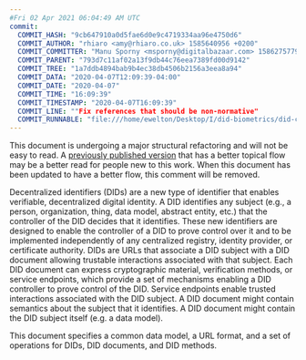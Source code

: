 ```yaml
---
#Fri 02 Apr 2021 06:04:49 AM UTC
commit:
  COMMIT_HASH: "9cb647910a0d5fae6d0e9c4719334aa96e4750d6"
  COMMIT_AUTHOR: "rhiaro <amy@rhiaro.co.uk> 1585640956 +0200"
  COMMIT_COMMITTER: "Manu Sporny <msporny@digitalbazaar.com> 1586275779 -0400"
  COMMIT_PARENT: "793d7c11af02a13f9db44c76eea7389fd00d9142"
  COMMIT_TREE: "1a7ddb4894bab9b4ec38db4506b2156a3eea8a94"
  COMMIT_DATA: "2020-04-07T12:09:39-04:00"
  COMMIT_DATE: "2020-04-07"
  COMMIT_TIME: "16:09:39"
  COMMIT_TIMESTAMP: "2020-04-07T16:09:39"
  COMMIT_LINE: ""Fix references that should be non-normative"
  COMMIT_RUNNABLE: "file:///home/ewelton/Desktop/I/did-biometrics/did-core-dataset/analysis/gitinfo/9cb647910a0d5fae6d0e9c4719334aa96e4750d6/snapshot/index.html"
---
```


<section id="abstract">
<p class="issue">
This document is undergoing a major structural refactoring and will not be easy
to read. A <a href="https://www.w3.org/TR/2019/WD-did-core-20191209/">previously
published version</a> that has a better topical flow may be a better read for
people new to this work. When this document has been updated to have a
better flow, this comment will be removed.
    </p>
<p>
<a>Decentralized identifiers</a> (DIDs) are a new type of identifier that
enables verifiable, decentralized digital identity. A <a>DID</a> identifies
any subject (e.g., a person, organization, thing, data model, abstract entity, etc.)
that the controller of the <a>DID</a> decides that it 
identifies. These new identifiers are designed to enable the controller 
of a <a>DID</a> to prove control over it and to be implemented independently 
of any centralized registry, identity provider, or certificate authority. 
<a>DID</a>s are URLs that associate a <a>DID subject</a> with a 
<a>DID document</a> allowing trustable interactions associated with that subject. 
Each <a>DID document</a> can express cryptographic material, verification methods, 
or <a>service endpoints</a>, which provide a set of mechanisms enabling a 
<a>DID controller</a> to prove control of the <a>DID</a>. <a>Service 
endpoints</a> enable trusted interactions associated with the <a>DID 
subject</a>. A <a>DID document</a> might contain semantics about the subject 
that it identifies. A <a>DID document</a> might contain the <a>DID subject</a> 
itself (e.g. a data model).
    </p>
<p>
This document specifies a common data model, a URL format, and a set of
operations for <a>DIDs</a>, <a>DID documents</a>, and <a>DID methods</a>.
    </p>
</section>
